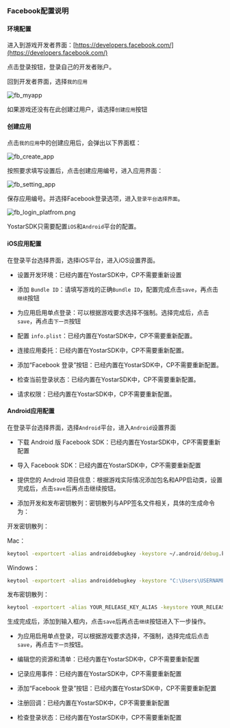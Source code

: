 ### Facebook配置说明

#### 环境配置
进入到游戏开发者界面：[https://developers.facebook.com/](https://developers.facebook.com/)

点击登录按钮，登录自己的开发者账户。

回到开发者界面，选择`我的应用`

![fb_myapp](https://raw.githubusercontent.com/Yostardev/yostarsdk/master/docs/_media/fb_my_app.png)

如果游戏还没有在此创建过用户，请选择`创建应用`按钮

#### 创建应用

点击`我的应用`中的创建应用后，会弹出以下界面框：

![fb_create_app](https://raw.githubusercontent.com/Yostardev/yostarsdk/master/docs/_media/fb_create_app.png)

按照要求填写设置后，点击创建应用编号，进入应用界面：

![fb_setting_app](https://raw.githubusercontent.com/Yostardev/yostarsdk/master/docs/_media/fb_app_setting.png)

保存应用编号。并选择Facebook登录选项，进入`登录平台选择界面`。

![fb_login_platfrom.png](https://raw.githubusercontent.com/Yostardev/yostarsdk/master/docs/_media/fb_login_platfrom.png)

YostarSDK只需要配置`iOS`和`Android`平台的配置。

#### iOS应用配置

在登录平台选择界面，选择iOS平台，进入iOS设置界面。

+ 设置开发环境：已经内置在YostarSDK中，CP不需要重新设置

+ 添加 `Bundle ID`：请填写游戏的正确`Bundle ID`，配置完成点击`save`，再点击`继续`按钮

+ 为应用启用单点登录：可以根据游戏要求选择不强制。选择完成后，点击`save`，再点击`下一页`按钮

+ 配置 `info.plist`：已经内置在YostarSDK中，CP不需要重新配置。

+ 连接应用委托：已经内置在YostarSDK中，CP不需要重新配置。

+ 添加“Facebook 登录”按钮：已经内置在YostarSDK中，CP不需要重新配置。

+ 检查当前登录状态：已经内置在YostarSDK中，CP不需要重新配置。

+ 请求权限：已经内置在YostarSDK中，CP不需要重新配置。

#### Android应用配置

在登录平台选择界面，选择`Android`平台，进入`Android`设置界面

+ 下载 Android 版 Facebook SDK：已经内置在YostarSDK中，CP不需要重新配置

+ 导入 Facebook SDK：已经内置在YostarSDK中，CP不需要重新配置

+ 提供您的 Android 项目信息：根据游戏实际情况添加包名和APP启动类，设置完成后，点击`save`后再点击继续按钮。

+ 添加开发和发布密钥散列：密钥散列与APP签名文件相关，具体的生成命令为：

开发密钥散列：

Mac：
```cmd
keytool -exportcert -alias androiddebugkey -keystore ~/.android/debug.keystore | openssl sha1 -binary | openssl base64
```

Windows：
```cmd
keytool -exportcert -alias androiddebugkey -keystore "C:\Users\USERNAME\.android\debug.keystore" | "PATH_TO_OPENSSL_LIBRARY\bin\openssl" sha1 -binary | "PATH_TO_OPENSSL_LIBRARY\bin\openssl" base64
```

发布密钥散列：    

```cmd
keytool -exportcert -alias YOUR_RELEASE_KEY_ALIAS -keystore YOUR_RELEASE_KEY_PATH | openssl sha1 -binary | openssl base64
```
生成完成后，添加到输入框内，点击`save`后再点击`继续`按钮进入下一步操作。

+ 为应用启用单点登录，可以根据游戏要求选择，不强制，选择完成后点击`save`，再点击`下一页`按钮。

+ 编辑您的资源和清单：已经内置在YostarSDK中，CP不需要重新配置

+ 记录应用事件：已经内置在YostarSDK中，CP不需要重新配置

+ 添加“Facebook 登录”按钮：已经内置在YostarSDK中，CP不需要重新配置

+ 注册回调：已经内置在YostarSDK中，CP不需要重新配置

+ 检查登录状态：已经内置在YostarSDK中，CP不需要重新配置


